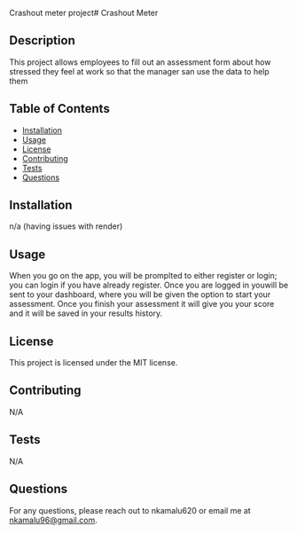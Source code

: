 Crashout meter project# Crashout Meter
## Description
This project allows employees to fill out an assessment form about how stressed they feel at work so that the manager san use the data to help them
## Table of Contents
- [Installation](#installation)
- [Usage](#usage)
- [License](#license)
- [Contributing](#contributing)
- [Tests](#tests)
- [Questions](#questions)
## Installation
 n/a (having issues with render)
## Usage
When you go on the app, you will be promplted to either register or login; you can login if you have already register. Once you are logged in youwill be sent to your dashboard, where you will be given the option to start your assessment. Once you finish your assessment it will give you your score and it will be saved in your results history.
## License
This project is licensed under the MIT license.
## Contributing
N/A
## Tests
N/A
## Questions
For any questions, please reach out to nkamalu620 or email me at nkamalu96@gmail.com.
